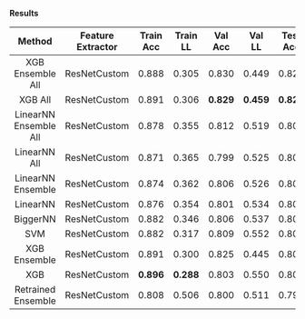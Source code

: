 **Results**
  
| Method                 |   Feature Extractor   | Train Acc | Train LL  |  Val Acc  |   Val LL  |  Test Acc |  Test LL  |  Cmp LL   |  CF Plot  |
| :--------------------: | :-------------------: | :-------: | :-------: | :-------: | :-------: | :-------: | :-------: | :-------: | :-------: |
| XGB Ensemble All       | ResNetCustom          |   0.888   |   0.305   |   0.830   |   0.449   |   0.825   |   0.448   |   0.533   |     -     |
| XGB All                | ResNetCustom          |   0.891   |   0.306   | **0.829** | **0.459** | **0.825** | **0.450** |   0.537   |     -     |
| LinearNN Ensemble All  | ResNetCustom          |   0.878   |   0.355   |   0.812   |   0.519   |   0.808   |   0.503   |     -     |     -     |
| LinearNN All           | ResNetCustom          |   0.871   |   0.365   |   0.799   |   0.525   |   0.806   |   0.508   | **0.514** |    True   |
| LinearNN Ensemble      | ResNetCustom          |   0.874   |   0.362   |   0.806   |   0.526   |   0.800   |   0.519   |   0.516   |     -     |
| LinearNN               | ResNetCustom          |   0.876   |   0.354   |   0.801   |   0.534   |   0.802   |   0.524   |     -     |     -     |
| BiggerNN               | ResNetCustom          |   0.882   |   0.346   |   0.806   |   0.537   |   0.802   |   0.531   |     -     |    True   |
| SVM                    | ResNetCustom          |   0.882   |   0.317   |   0.809   |   0.552   |   0.804   |   0.536   |     -     |     -     |
| XGB Ensemble           | ResNetCustom          |   0.891   |   0.300   |   0.825   |   0.445   |   0.801   |   0.540   |     -     |    True   |
| XGB                    | ResNetCustom          | **0.896** | **0.288** |   0.803   |   0.550   |   0.804   |   0.550   |     -     |    True   |
| Retrained Ensemble     | ResNetCustom          |   0.808   |   0.506   |   0.800   |   0.511   |   0.799   |   0.543   |     -     |     -     |
